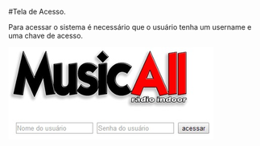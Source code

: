 #Tela de Acesso.

Para acessar o sistema é necessário que o usuário tenha um username e uma chave de acesso.

![Alt pagina de acesso](imagem/le_tela-acesso.jpg)